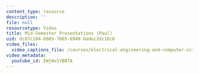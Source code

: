 ```yaml
---
content_type: resource
description: ''
file: null
resourcetype: Video
title: Mid-Semester Presentations (Paul)
uid: dc87c104-b665-7665-6949-badec2dc16c6
video_files:
  video_captions_file: /courses/electrical-engineering-and-computer-science/6-811-principles-and-practice-of-assistive-technology-fall-2014/presentations/mid-semester-presentations2/EWjWv1YBB7A.vtt
video_metadata:
  youtube_id: EWjWv1YBB7A
---
```

